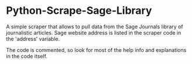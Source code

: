 Python-Scrape-Sage-Library
==========================

A simple scraper that allows to pull data from the Sage Journals library of journalistic articles. Sage website address is listed in the scraper code in the 'address' variable.

The code is commented, so look for most of the help info and explanations in the code itself.
